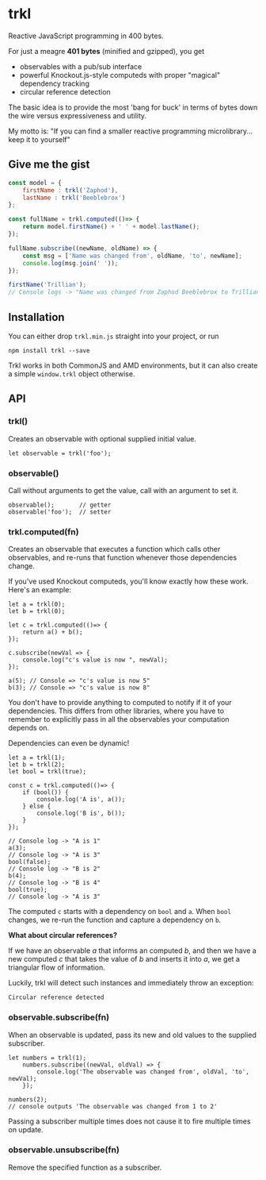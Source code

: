 # trkl
Reactive JavaScript programming in 400 bytes.

For just a meagre **401 bytes** (minified and gzipped), you get

- observables with a pub/sub interface
- powerful Knockout.js-style computeds with proper "magical" dependency tracking
- circular reference detection

The basic idea is to provide the most 'bang for buck' in terms of bytes down the wire versus expressiveness and utility.

My motto is: "If you can find a smaller reactive programming microlibrary... keep it to yourself"

## Give me the gist

```javascript
const model = {
    firstName : trkl('Zaphod'),
    lastName : trkl('Beeblebrox')
};

const fullName = trkl.computed(()=> {
    return model.firstName() + ' ' + model.lastName();
});

fullName.subscribe((newName, oldName) => {
    const msg = ['Name was changed from', oldName, 'to', newName];
    console.log(msg.join(' '));
});

firstName('Trillian');
// Console logs -> "Name was changed from Zaphod Beeblebrox to Trillian Beeblebrox"
```

## Installation

You can either drop `trkl.min.js` straight into your project, or run

    npm install trkl --save

Trkl works in both CommonJS and AMD environments, but it can also create a simple `window.trkl` object otherwise.

## API

### trkl()
Creates an observable with optional supplied initial value.

    let observable = trkl('foo');

### observable()

Call without arguments to get the value, call with an argument to set it.

    observable();       // getter
    observable('foo');  // setter

### trkl.computed(fn)

Creates an observable that executes a function which calls other observables, and re-runs that function whenever those dependencies change.

If you've used Knockout computeds, you'll know exactly how these work. Here's an example:

    let a = trkl(0);
    let b = trkl(0);

    let c = trkl.computed(()=> {
        return a() + b();
    });
    
    c.subscribe(newVal => {
        console.log("c's value is now ", newVal);
    });

    a(5); // Console => "c's value is now 5"
    b(3); // Console => "c's value is now 8"

You don't have to provide anything to computed to notify if it of your dependencies. This differs from other libraries, where you have to remember to explicitly pass in all the observables your computation depends on.

Dependencies can even be dynamic!

    let a = trkl(1);
    let b = trkl(2);
    let bool = trkl(true);
    
    const c = trkl.computed(()=> {
        if (bool()) {
            console.log('A is', a());
        } else {
            console.log('B is', b());
        }
    });
    
    // Console log -> "A is 1"
    a(3);
    // Console log -> "A is 3"
    bool(false);
    // Console log -> "B is 2"
    b(4);
    // Console log -> "B is 4"
    bool(true);
    // Console log -> "A is 3"
    

The computed `c` starts with a dependency on `bool` and `a`. When `bool` changes, we re-run the function and capture a dependency on `b`.

**What about circular references?**

If we have an observable *a* that informs an computed *b*, and then we have a new computed *c* that takes the value of *b* and inserts it into *a*, we get a triangular flow of information.

Luckily, trkl will detect such instances and immediately throw an exception:

    Circular reference detected


### observable.subscribe(fn)

When an observable is updated, pass its new and old values to the supplied subscriber.

    let numbers = trkl(1);
        numbers.subscribe((newVal, oldVal) => {
            console.log('The observable was changed from', oldVal, 'to', newVal);
        });

    numbers(2);
    // console outputs 'The observable was changed from 1 to 2'

Passing a subscriber multiple times does not cause it to fire multiple times on update.

### observable.unsubscribe(fn)

Remove the specified function as a subscriber.
